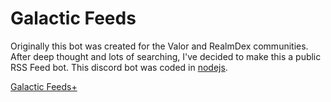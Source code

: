 # Galactic Feeds

Originally this bot was created for the Valor and RealmDex communities. After deep thought and lots of searching, I've decided to make this a public RSS Feed bot. This discord bot was coded in [nodejs](https://nodejs.org/en/).

[Galactic Feeds+]()
